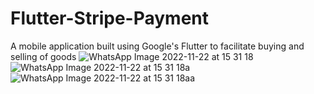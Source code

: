 # Flutter-Stripe-Payment
A mobile application built using Google's Flutter to facilitate buying and selling of goods
![WhatsApp Image 2022-11-22 at 15 31 18](https://user-images.githubusercontent.com/83124766/203441960-69d736af-338b-48cf-907c-78cdf8c7f149.jpg)
![WhatsApp Image 2022-11-22 at 15 31 18a](https://user-images.githubusercontent.com/83124766/203441964-eca88d97-394b-4b27-bbe8-f5a3eb8da6dc.jpg)
![WhatsApp Image 2022-11-22 at 15 31 18aa](https://user-images.githubusercontent.com/83124766/203441965-01bbe406-2669-4b70-9bd4-83ed0bbbd69f.jpg)

